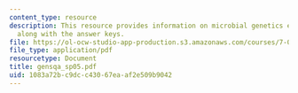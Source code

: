 ```yaml
---
content_type: resource
description: This resource provides information on microbial genetics exam study questions
  along with the answer keys.
file: https://ol-ocw-studio-app-production.s3.amazonaws.com/courses/7-02-experimental-biology-communication-spring-2005/1083a72bc9dcc43067eaaf2e509b9042_gensqa_sp05.pdf
file_type: application/pdf
resourcetype: Document
title: gensqa_sp05.pdf
uid: 1083a72b-c9dc-c430-67ea-af2e509b9042
---
```

